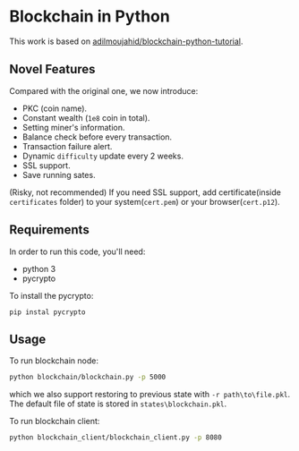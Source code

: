 # Blockchain in Python

This work is based on [adilmoujahid/blockchain-python-tutorial](https://github.com/adilmoujahid/blockchain-python-tutorial).


## Novel Features

Compared with the original one, we now introduce:

- PKC (coin name).
- Constant wealth (`1e8` coin in total).
- Setting miner's information.
- Balance check before every transaction.
- Transaction failure alert.
- Dynamic `difficulty` update every 2 weeks.
- SSL support.
- Save running sates.


(Risky, not recommended) If you need SSL support, add certificate(inside `certificates` folder) to your system(`cert.pem`) or your browser(`cert.p12`). 


## Requirements

In order to run this code, you'll need:

- python 3
- pycrypto

To install the pycrypto:

```
pip instal pycrypto
```


## Usage



To run blockchain node:

```bash
python blockchain/blockchain.py -p 5000
```

which we also support restoring to previous state with `-r path\to\file.pkl`.
The default file of state is stored in `states\blockchain.pkl`.

To run blockchain client:

```bash
python blockchain_client/blockchain_client.py -p 8080
```
